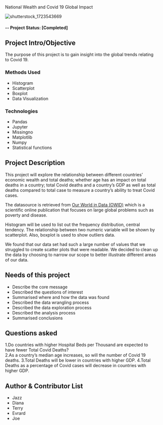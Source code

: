 National Wealth and Covid 19 Global Impact

![shutterstock_1723543669](https://user-images.githubusercontent.com/74483428/105628352-7bc8f080-5e90-11eb-8f07-e9c0d07236c8.jpg)

#### -- Project Status: [Completed]

## Project Intro/Objective
The purpose of this project is to gain insight into the global trends relating to Covid 19. 

### Methods Used
* Histogram 
* Scatterplot 
* Boxplot 
* Data Visualization

### Technologies
* Pandas
* Jupyter
* Missingno
* Matplotlib
* Numpy
* Statistical functions

## Project Description
This project will explore the relationship between different countries’ economic wealth and total deaths; whether age has an impact on total deaths in a country; total Covid deaths and a country’s GDP as well as total deaths compared to total case to measure a country’s ability to treat Covid cases. 

The datasource is retrieved from [Our World in Data (OWID)](https://ourworldindata.org/coronavirus-source-data) which is a scientific online publication that focuses on large global problems such as poverty and disease.

Histogram will be used to list out the frequency distribution, central tendency. The relationship between two numeric variable will be shown by scatterplot. Also, boxplot is used to show outliers data.

We found that our data set had such a large number of values that we struggled to create scatter plots that were readable. We decided to clean up the data by choosing to narrow our scope to better illustrate different areas of our data.  

## Needs of this project
- Describe the core message
- Described the questions of interest
- Summarised where and how the data was found
- Described the data wrangling process
- Described the data exploration process
- Described the analysis process
- Summarised conclusions

## Questions asked 
1.Do countries with higher Hospital Beds per Thousand are expected to have fewer Total Covid Deaths?  
2.As a country’s median age increases, so will the number of Covid 19 deaths.
3.Total Deaths will be lower in countries with higher GDP.
4.Total Deaths as a percentage of Covid cases will decrease in countries with higher GDP.

## Author & Contributor List
* Jazz
* Diana
* Terry
* Evrard
* Joe
